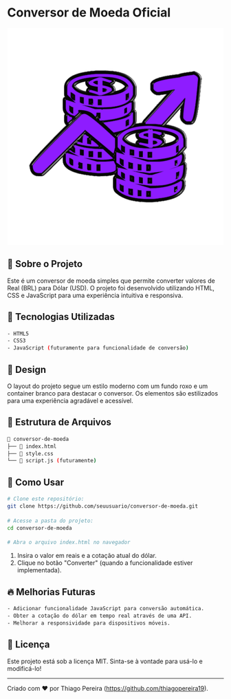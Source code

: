 # Conversor de Moeda Oficial

![Conversor de Moeda](money-1156_512.gif)

## 📌 Sobre o Projeto
Este é um conversor de moeda simples que permite converter valores de Real (BRL) para Dólar (USD). O projeto foi desenvolvido utilizando HTML, CSS e JavaScript para uma experiência intuitiva e responsiva.

## 🚀 Tecnologias Utilizadas
```bash
- HTML5
- CSS3
- JavaScript (futuramente para funcionalidade de conversão)
```

## 🎨 Design
O layout do projeto segue um estilo moderno com um fundo roxo e um container branco para destacar o conversor. Os elementos são estilizados para uma experiência agradável e acessível.

## 📂 Estrutura de Arquivos
```bash
📂 conversor-de-moeda
├── 📄 index.html
├── 📄 style.css
└── 📄 script.js (futuramente)
```

## 📖 Como Usar
```bash
# Clone este repositório:
git clone https://github.com/seuusuario/conversor-de-moeda.git

# Acesse a pasta do projeto:
cd conversor-de-moeda

# Abra o arquivo index.html no navegador
```

1. Insira o valor em reais e a cotação atual do dólar.
2. Clique no botão "Converter" (quando a funcionalidade estiver implementada).

## 🔥 Melhorias Futuras
```bash
- Adicionar funcionalidade JavaScript para conversão automática.
- Obter a cotação do dólar em tempo real através de uma API.
- Melhorar a responsividade para dispositivos móveis.
```

## 📜 Licença
Este projeto está sob a licença MIT. Sinta-se à vontade para usá-lo e modificá-lo!

---
Criado com ❤️ por Thiago Pereira (https://github.com/thiagopereira19).


